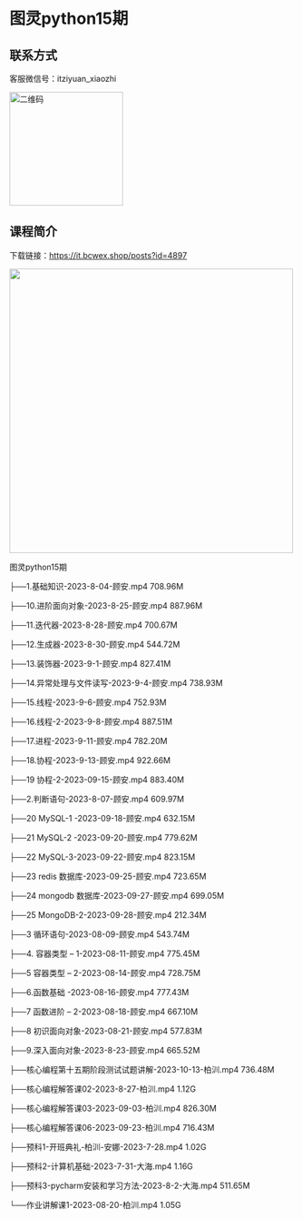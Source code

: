 # 图灵python15期

## 联系方式

客服微信号：itziyuan_xiaozhi

<img src="https://ziyuanyun.oss-cn-guangzhou.aliyuncs.com/common/20240614073449/666b82192834a.jpg" width="200" height="200" alt="二维码">

## 课程简介

下载链接：https://it.bcwex.shop/posts?id=4897

<img src="https://ziyuanyun.oss-cn-guangzhou.aliyuncs.com/yun/20241201154203/674c134b61f1e.jpg" width="500" alt="">

  

 图灵python15期

 ├──1.基础知识-2023-8-04-顾安.mp4 708.96M

 ├──10.进阶面向对象-2023-8-25-顾安.mp4 887.96M

 ├──11.迭代器-2023-8-28-顾安.mp4 700.67M

 ├──12.生成器-2023-8-30-顾安.mp4 544.72M

 ├──13.装饰器-2023-9-1-顾安.mp4 827.41M

 ├──14.异常处理与文件读写-2023-9-4-顾安.mp4 738.93M

 ├──15.线程-2023-9-6-顾安.mp4 752.93M

 ├──16.线程-2-2023-9-8-顾安.mp4 887.51M

 ├──17.进程-2023-9-11-顾安.mp4 782.20M

 ├──18.协程-2023-9-13-顾安.mp4 922.66M

 ├──19 协程-2-2023-09-15-顾安.mp4 883.40M

 ├──2.判断语句-2023-8-07-顾安.mp4 609.97M

 ├──20 MySQL-1 -2023-09-18-顾安.mp4 632.15M

 ├──21 MySQL-2 -2023-09-20-顾安.mp4 779.62M

 ├──22 MySQL-3-2023-09-22-顾安.mp4 823.15M

 ├──23 redis 数据库-2023-09-25-顾安.mp4 723.65M

 ├──24 mongodb 数据库-2023-09-27-顾安.mp4 699.05M

 ├──25 MongoDB-2-2023-09-28-顾安.mp4 212.34M

 ├──3 循环语句-2023-08-09-顾安.mp4 543.74M

 ├──4. 容器类型 &#8211; 1-2023-08-11-顾安.mp4 775.45M

 ├──5 容器类型 &#8211; 2-2023-08-14-顾安.mp4 728.75M

 ├──6.函数基础 -2023-08-16-顾安.mp4 777.43M

 ├──7 函数进阶 &#8211; 2-2023-08-18-顾安.mp4 667.10M

 ├──8 初识面向对象-2023-08-21-顾安.mp4 577.83M

 ├──9.深入面向对象-2023-8-23-顾安.mp4 665.52M

 ├──核心编程第十五期阶段测试试题讲解-2023-10-13-柏汌.mp4 736.48M

 ├──核心编程解答课02-2023-8-27-柏汌.mp4 1.12G

 ├──核心编程解答课03-2023-09-03-柏汌.mp4 826.30M

 ├──核心编程解答课06-2023-09-23-柏汌.mp4 716.43M

 ├──预科1-开班典礼-柏汌-安娜-2023-7-28.mp4 1.02G

 ├──预科2-计算机基础-2023-7-31-大海.mp4 1.16G

 ├──预科3-pycharm安装和学习方法-2023-8-2-大海.mp4 511.65M

 └──作业讲解课1-2023-08-20-柏汌.mp4 1.05G

  